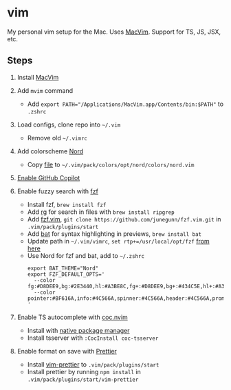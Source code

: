 # vim

My personal vim setup for the Mac. Uses [MacVim](https://macvim.org). Support for TS, JS, JSX, etc.

## Steps

1. Install [MacVim](https://macvim.org)

2. Add `mvim` command

   - Add `export PATH="/Applications/MacVim.app/Contents/bin:$PATH"` to `.zshrc`

3. Load configs, clone repo into `~/.vim`

   - Remove old `~/.vimrc`

4. Add colorscheme [Nord](https://github.com/nordtheme/vim/tree/main)

   - Copy [file](https://github.com/nordtheme/vim/blob/main/colors/nord.vim) to `~/.vim/pack/colors/opt/nord/colors/nord.vim`

5. [Enable GitHub Copilot](https://docs.github.com/en/copilot/getting-started-with-github-copilot?tool=vimneovim)

6. Enable fuzzy search with [fzf](https://github.com/junegunn/fzf)

   - Install fzf, `brew install fzf`
   - Add [rg](https://github.com/BurntSushi/ripgrep) for search in files with `brew install ripgrep`
   - Add [fzf.vim](https://github.com/junegunn/fzf.vim), `git clone https://github.com/junegunn/fzf.vim.git` in `.vim/pack/plugins/start`
   - Add [bat](https://github.com/sharkdp/bat) for syntax highlighting in previews, `brew install bat`
   - Update path in `~/.vim/vimrc`, `set rtp+=/usr/local/opt/fzf` [from here](https://github.com/junegunn/fzf/blob/master/README-VIM.md#installation)
   - Use Nord for fzf and bat, add to `~/.zshrc`
     ```
     export BAT_THEME="Nord"
     export FZF_DEFAULT_OPTS='
       --color fg:#D8DEE9,bg:#2E3440,hl:#A3BE8C,fg+:#D8DEE9,bg+:#434C5E,hl+:#A3BE8C
       --color pointer:#BF616A,info:#4C566A,spinner:#4C566A,header:#4C566A,prompt:#81A1C1,marker:#EBCB8B
     '
     ```

7. Enable TS autocomplete with [coc.nvim](https://github.com/neoclide/coc.nvim)

   - Install with [native package manager](https://github.com/neoclide/coc.nvim/wiki/Install-coc.nvim#using-vim8s-native-package-manager)
   - Install tsserver with `:CocInstall coc-tsserver`

8. Enable format on save with [Prettier](https://prettier.io)
   - Install [vim-prettier](https://github.com/prettier/vim-prettier#install) to `.vim/pack/plugins/start`
   - Install prettier by running `npm install` in `.vim/pack/plugins/start/vim-prettier`
